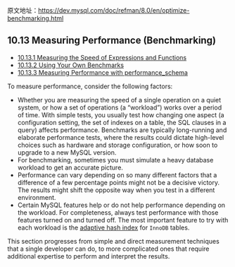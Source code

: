 原文地址：https://dev.mysql.com/doc/refman/8.0/en/optimize-benchmarking.html



## 10.13 Measuring Performance (Benchmarking)

- [10.13.1 Measuring the Speed of Expressions and Functions](https://dev.mysql.com/doc/refman/8.0/en/select-benchmarking.html)
- [10.13.2 Using Your Own Benchmarks](https://dev.mysql.com/doc/refman/8.0/en/custom-benchmarks.html)
- [10.13.3 Measuring Performance with performance_schema](https://dev.mysql.com/doc/refman/8.0/en/monitoring-performance-schema.html)



To measure performance, consider the following factors:

- Whether you are measuring the speed of a single operation on a quiet system, or how a set of operations (a “workload”) works over a period of time. With simple tests, you usually test how changing one aspect (a configuration setting, the set of indexes on a table, the SQL clauses in a query) affects performance. Benchmarks are typically long-running and elaborate performance tests, where the results could dictate high-level choices such as hardware and storage configuration, or how soon to upgrade to a new MySQL version.
- For benchmarking, sometimes you must simulate a heavy database workload to get an accurate picture.
- Performance can vary depending on so many different factors that a difference of a few percentage points might not be a decisive victory. The results might shift the opposite way when you test in a different environment.
- Certain MySQL features help or do not help performance depending on the workload. For completeness, always test performance with those features turned on and turned off. The most important feature to try with each workload is the [adaptive hash index](https://dev.mysql.com/doc/refman/8.0/en/innodb-adaptive-hash.html) for `InnoDB` tables.

This section progresses from simple and direct measurement techniques that a single developer can do, to more complicated ones that require additional expertise to perform and interpret the results.
